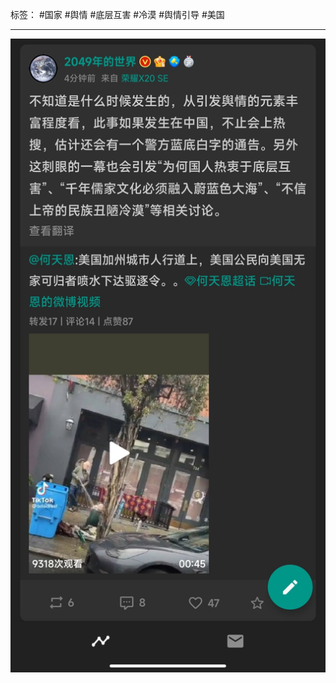 标签： #国家 #舆情 #底层互害 #冷漠 #舆情引导 #美国 
***
[![IMG_20230110_234612.jpg](https://raw.githubusercontent.com/bluntvoice/mypic/main/IMG_20230110_234612.jpg)](https://raw.githubusercontent.com/bluntvoice/mypic/main/IMG_20230110_234612.jpg)